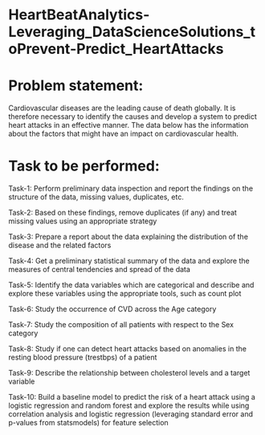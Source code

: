 # HeartBeatAnalytics-Leveraging_DataScienceSolutions_toPrevent-Predict_HeartAttacks

# Problem statement:
Cardiovascular diseases are the leading cause of death globally. It is therefore necessary to identify the causes and develop a system to predict heart attacks in an effective manner. The data below has the information about the factors that might have an impact on cardiovascular health. 

# Task to be performed:

Task-1:	Perform preliminary data inspection and report the findings on the structure of the data, missing values, duplicates, etc.

Task-2: Based on these findings, remove duplicates (if any) and treat missing values using an appropriate strategy

Task-3: Prepare a report about the data explaining the distribution of the disease and the related factors
  
Task-4:	Get a preliminary statistical summary of the data and explore the measures of central tendencies and spread of the data
	
Task-5:	Identify the data variables which are categorical and describe and explore these variables using the appropriate tools, such as count plot
	 
Task-6:	Study the occurrence of CVD across the Age category
	
Task-7:	Study the composition of all patients with respect to the Sex category
	
Task-8:	Study if one can detect heart attacks based on anomalies in the resting blood pressure (trestbps) of a patient
	
Task-9:	 Describe the relationship between cholesterol levels and a target variable

Task-10:  Build a baseline model to predict the risk of a heart attack using a logistic regression and random forest and explore the results while using correlation analysis and logistic regression (leveraging standard error and p-values from statsmodels) for feature selection
